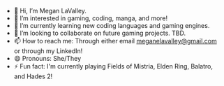 - 👋 Hi, I’m Megan LaValley.
- 👀 I’m interested in gaming, coding, manga, and more!
- 🌱 I’m currently learning new coding languages and gaming engines.
- 💞️ I’m looking to collaborate on future gaming projects. TBD.
- 📫 How to reach me: Through either email meganelavalley@gmail.com or through my LinkedIn!
- 😄 Pronouns: She/They
- ⚡ Fun fact: I'm currently playing Fields of Mistria, Elden Ring, Balatro, and Hades 2!

<!---
meginthevalley/meginthevalley is a ✨ special ✨ repository because its `README.md` (this file) appears on your GitHub profile.
You can click the Preview link to take a look at your changes.
--->
